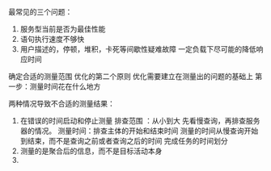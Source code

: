 最常见的三个问题：
1. 服务型当前是否为最佳性能
2. 语句执行速度不够快
3. 用户描述的，停顿，堆积，卡死等间歇性疑难故障
一定负载下尽可能的降低响应时间

确定合适的测量范围
优化的第二个原则
 优化需要建立在测量出的问题的基础上
 第一步：测量时间花在什么地方

两种情况导致不合适的测量结果：
1. 在错误的时间启动和停止测量
   排查范围 ：从小到大  先看慢查询，再排查服务器的情况。
   测量时间：排查主体的开始和结束时间 测量的时间从慢查询开始到结束，而不是查询之前或者查询之后的时间
   完成任务的时间划分
2. 测量的是聚合后的信息，而不是目标活动本身
3.  